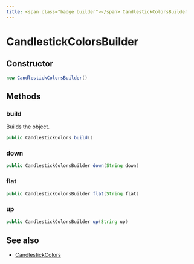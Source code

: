 ```yaml
---
title: <span class="badge builder"></span> CandlestickColorsBuilder
---
```

# <span class="badge builder"></span> CandlestickColorsBuilder

## Constructor

```java
new CandlestickColorsBuilder()
```
## Methods

### <span class="badge object-method"></span> build

Builds the object.

```java
public CandlestickColors build()
```

### <span class="badge object-method"></span> down

```java
public CandlestickColorsBuilder down(String down)
```

### <span class="badge object-method"></span> flat

```java
public CandlestickColorsBuilder flat(String flat)
```

### <span class="badge object-method"></span> up

```java
public CandlestickColorsBuilder up(String up)
```

## See also

 * <span class="badge object-type-class"></span> [CandlestickColors](./object-CandlestickColors.md)
